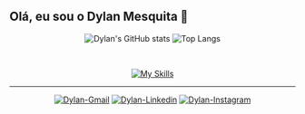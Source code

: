 
<h2>Olá, eu sou o Dylan Mesquita 👋</h2>

<div align="center">

  ![Dylan's GitHub stats](https://github-readme-stats.vercel.app/api?username=dylanmesquita&rank_icon=github&show_icons=true&theme=prussian)
  ![Top Langs](https://github-readme-stats.vercel.app/api/top-langs/?username=dylanmesquita&layout=compact&height=700px&theme=prussian)
</div>
 
  
<div align="center"><br>

  [![My Skills](https://skillicons.dev/icons?i=eclipse,java,js,html,css,py)](https://skillicons.dev)
</div>

<hr>
 <div align="center">
  <a href="mailto:dylanmmelo@gmail.com" target=”_blank”>               <img alt="Dylan-Gmail"     src="https://img.shields.io/badge/Gmail-FF1807?style=for-the-badge&logo=gmail&logoColor=white"></a>
  <a href="https://www.linkedin.com/in//" target=”_blank”>    <img alt="Dylan-Linkedin"  src="https://img.shields.io/badge/linkedin-%230077B5.svg?style=for-the-badge&logo=linkedin&logoColor=white"></a>
  <a href="https://www.instagram.com/dylanmmelo" target=”_blank”>       <img alt="Dylan-Instagram" src="https://img.shields.io/badge/Instagram-%23E4405F.svg?style=for-the-badge&logo=Instagram&logoColor=white"></a>
 
  <!--
  <a href=""><img src=""></a>
  -->
</div>